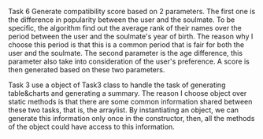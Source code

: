 Task 6 Generate compatibility score based on 2 parameters. The first one is the difference in popularity between the user and the soulmate. To be specific, the algorithm find out the average rank of their names over the period between the user and the soulmate's year of birth. The reason why I choose this period is that this is a common period that is fair for both the user and the soulmate. The second parameter is the age difference, this parameter also take into consideration of the user's preference. A score is then generated based on these two parameters.

Task 3 use a object of Task3 class to handle the task of generating table&charts and generating a summary. The reason I choose object over static methods is that there are some common information shared between these two tasks, that is, the arraylist. By instantiating an object, we can generate this information only once in the constructor, then, all the methods of the object could have access to this information.
